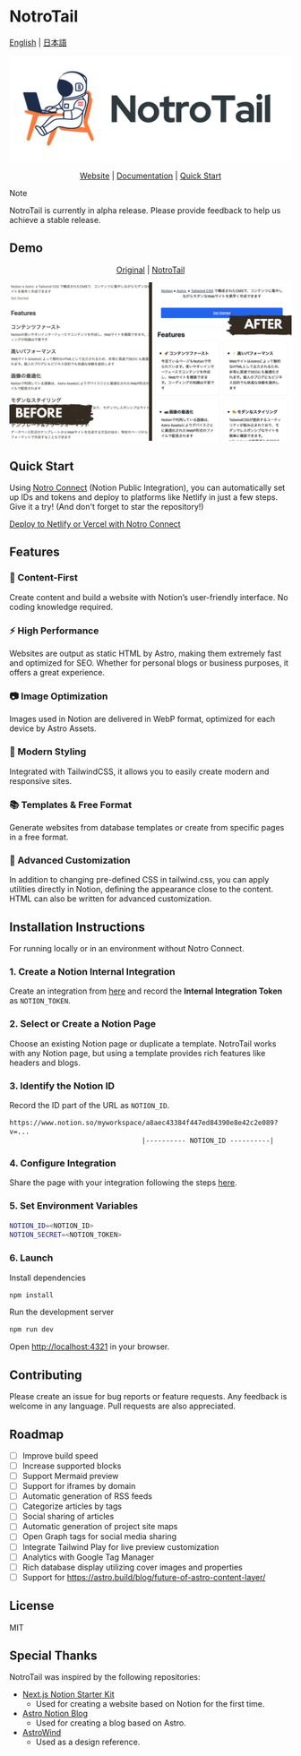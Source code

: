 # NotroTail

<p>
<a href="README.ja.md">English</a>
 | 
<a href="./README.ja.md">日本語</a>
<!-- |
<a href="./README.zh.md">中文</a>
 |
<a href="./README.ko.md">한국어</a>-->
</p>

![NotroTail.webp](docs%2Fpublic%2FNotroTail.webp)

<p align="center">
<a href="https://notrotail.mosugi.com">Website</a>
 | 
<a href="https://notrotail.mosugi.com/doc">Documentation</a>
 | 
<a href="https://notro.mosugi.com">Quick Start</a>
</p>

> [!NOTE]
> NotroTail is currently in alpha release. Please provide feedback to help us achieve a stable release.

## Demo

<p align="center">
<a href="https://mosugeek.notion.site/NotroTail-f3d908099c714fbfa6c4d792d1b6d3f2">Original</a>
 | 
<a href="https://notrotail.mosugi.com">NotroTail</a>
</p>

![BeforeAfter.png](docs%2Fpublic%2FBeforeAfter.png)

## Quick Start

Using [Notro Connect](https://notro.mosugi.com/) (Notion Public Integration), you can automatically set up IDs and tokens and deploy to platforms like Netlify in just a few steps. Give it a try! (And don't forget to star the repository!)

[Deploy to Netlify or Vercel with Notro Connect](https://notro.mosugi.com/)

## Features

### 🚀 Content-First

Create content and build a website with Notion’s user-friendly interface. No coding knowledge required.

### ⚡️ High Performance

Websites are output as static HTML by Astro, making them extremely fast and optimized for SEO. Whether for personal blogs or business purposes, it offers a great experience.

### 📷 Image Optimization

Images used in Notion are delivered in WebP format, optimized for each device by Astro Assets.

### 🎨 Modern Styling

Integrated with TailwindCSS, it allows you to easily create modern and responsive sites.

### 📚 Templates & Free Format

Generate websites from database templates or create from specific pages in a free format.

### 🔧 Advanced Customization

In addition to changing pre-defined CSS in tailwind.css, you can apply utilities directly in Notion, defining the appearance close to the content. HTML can also be written for advanced customization.

## Installation Instructions

For running locally or in an environment without Notro Connect.

### 1. Create a Notion Internal Integration

Create an integration from [here](https://developers.notion.com/docs/create-a-notion-integration##step-1-create-an-integration) and record the **Internal Integration Token** as `NOTION_TOKEN`.

### 2. Select or Create a Notion Page

Choose an existing Notion page or duplicate a template. NotroTail works with any Notion page, but using a template provides rich features like headers and blogs.

### 3. Identify the Notion ID

Record the ID part of the URL as `NOTION_ID`.

```plaintext
https://www.notion.so/myworkspace/a8aec43384f447ed84390e8e42c2e089?v=...
                                 |---------- NOTION_ID ----------|
```

### 4. Configure Integration

Share the page with your integration following the steps [here](https://developers.notion.com/docs/create-a-notion-integration##step-2-share-a-database-with-your-integration).

### 5. Set Environment Variables

```bash
NOTION_ID=<NOTION_ID>
NOTION_SECRET=<NOTION_TOKEN>
```

### 6. Launch

Install dependencies

```bash
npm install
```

Run the development server

```bash
npm run dev
```

Open [http://localhost:4321](http://localhost:4321/) in your browser.

## **Contributing**

Please create an issue for bug reports or feature requests. Any feedback is welcome in any language. Pull requests are also appreciated.

## Roadmap

- [ ] Improve build speed
- [ ] Increase supported blocks
- [ ] Support Mermaid preview
- [ ] Support for iframes by domain
- [ ] Automatic generation of RSS feeds
- [ ] Categorize articles by tags
- [ ] Social sharing of articles
- [ ] Automatic generation of project site maps
- [ ] Open Graph tags for social media sharing
- [ ] Integrate Tailwind Play for live preview customization
- [ ] Analytics with Google Tag Manager
- [ ] Rich database display utilizing cover images and properties
- [ ] Support for https://astro.build/blog/future-of-astro-content-layer/

## License

MIT

## Special Thanks

NotroTail was inspired by the following repositories:

- [Next.js Notion Starter Kit](https://github.com/transitive-bullshit/nextjs-notion-starter-kit)
    - Used for creating a website based on Notion for the first time.
- [Astro Notion Blog](https://github.com/otoyo/astro-notion-blog)
    - Used for creating a blog based on Astro.
- [AstroWind](https://github.com/onwidget/astrowind)
    - Used as a design reference.
